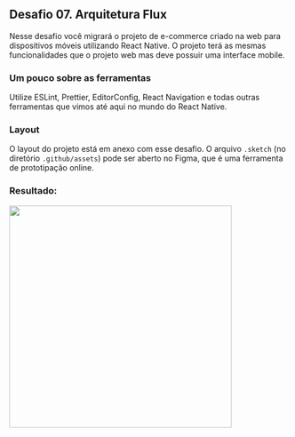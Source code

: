 ## Desafio 07. Arquitetura Flux

Nesse desafio você migrará o projeto de e-commerce criado na web para dispositivos móveis utilizando React Native. O projeto terá as mesmas funcionalidades que o projeto web mas deve possuir uma interface mobile.

### Um pouco sobre as ferramentas

Utilize ESLint, Prettier, EditorConfig, React Navigation e todas outras ferramentas que vimos até aqui no mundo do React Native.

### Layout

O layout do projeto está em anexo com esse desafio. O arquivo `.sketch` (no diretório `.github/assets`) pode ser aberto no Figma, que é uma ferramenta de prototipação online.

### Resultado:

<img src=".github/assets/demo2.gif" height="400">
